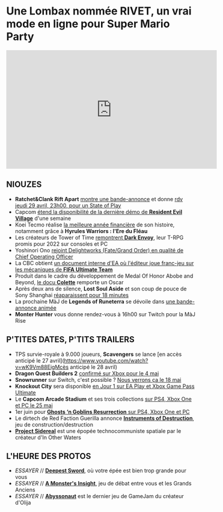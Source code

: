 # Une Lombax nommée RIVET, un vrai mode en ligne pour Super Mario Party

<iframe width="560" height="315" src="https://www.youtube.com/embed/B5cfI9YSCIA" frameborder="0" allow="accelerometer; autoplay; clipboard-write; encrypted-media; gyroscope; picture-in-picture" allowfullscreen></iframe> 

## NIOUZES

- **Ratchet&Clank Rift Apart** [montre une bande-annonce](https://www.youtube.com/watch?v=Cxcawhlk3Zg) et donne [rdv jeudi 29 avril, 23h00, pour un State of Play](https://www.gamekult.com/actualite/ratchet-clank-rift-apart-une-nouvelle-bande-annonce-avant-un-state-of-play-jeudi-soir-3050838387.html)
- Capcom [étend la disponibilité de la dernière démo de **Resident Evil Village**](https://www.gamekult.com/actualite/la-demo-jouable-de-resident-evil-village-sera-finalement-disponible-une-grosse-semaine-3050838401.html) d'une semaine
- Koei Tecmo réalise [la meilleure année financière](https://www.gamekult.com/actualite/koei-tecmo-boucle-la-meilleure-annee-de-son-histoire-3050838375.html) de son histoire, notamment grâce à **Hyrules Warriors : l'Ere du Fléau**
- Les créateurs de Tower of Time [remontrent **Dark Envoy**](https://www.pcgamesn.com/dark-envoy/gameplay-trailer), leur T-RPG promis pour 2022 sur consoles et PC
- Yoshinori Ono [rejoint Delightworks (Fate/Grand Order) en qualité de Chief Operating Officer](https://www.gematsu.com/2021/04/yoshinori-ono-appointed-president-and-coo-of-delightworks)
- La CBC obtient [un document interne d'EA où l'éditeur joue franc-jeu sur les mécaniques de **FIFA Ultimate Team**](https://www.cbc.ca/news/gopublic/fifa21-loot-boxes-electronic-arts-1.5996912)
- Produit dans le cadre du développement de Medal Of Honor Abobe and Beyond, [le docu **Colette**](https://www.theguardian.com/world/ng-interactive/2020/nov/18/colette-a-former-french-resistance-member-confronts-a-family-tragedy-75-years-later) remporte un Oscar
- Après deux ans de silence, **Lost Soul Aside** et son coup de pouce de Sony Shanghai [réaparaissent pour 18 minutes](https://www.youtube.com/watch?v=FJqWnhbZwi4)
- La prochaine MàJ de **Legends of Runeterra** se dévoile dans [une bande-annonce animée](https://www.youtube.com/watch?v=xKarEOxXa3s)
- **Monter Hunter** vous donne rendez-vous à 16h00 sur Twitch pour la MàJ Rise

## P'TITES DATES, P'TITS TRAILERS

- TPS survie-royale à 9.000 joueurs, **Scavengers** se lance [en accès anticipé le 27 avril](https://www.youtube.com/watch?v=wK9Vm88EigMcès anticipé le 28 avril)
- **Dragon Quest Builders 2** [confirmé sur Xbox pour le 4 mai](https://news.xbox.com/en-us/2021/04/26/dragon-quest-builders-2-xbox-game-pass-may-4/)
- **Snowrunner** sur Switch, c'est possible ? [Nous verrons ça le 18 mai](https://www.youtube.com/watch?v=lUBr4KYGX1M&t=27s)
- **Knockout City** sera disponible [en Jour 1 sur EA Play et Xbox Game Pass Ultimate](https://www.gamesindustry.biz/articles/2021-04-27-knockout-city-will-be-available-on-xbox-game-pass-ea-play-at-launch)
- Le **Capcom Arcade Stadium** et ses trois collections [sur PS4, Xbox One et PC le 25 mai](https://www.gamekult.com/actualite/capcom-arcade-stadium-le-25-mai-sur-ps4-xbox-one-et-pc-3050838363.html)
- 1er juin pour [**Ghosts ‘n Goblins Resurrection** sur PS4, Xbox One et PC](https://www.allgamesdelta.net/2021/04/ghosts-n-goblins-resurrection-for-ps4.html)
- Le dirtech de Red Faction Guerilla annonce [**Instruments of Destruction**](https://www.youtube.com/watch?v=2LoINca2HL0&t=45s), jeu de construction/destruction
- [**Project Sidereal**](https://www.youtube.com/watch?v=lJqbZSDOBE8) est une épopée technocommuniste spatiale par le créateur d'In Other Waters

## L'HEURE DES PROTOS

- *ESSAYER* // [**Deepest Sword**](https://cosmicadventuresquad.itch.io/deepest-sword), où votre épée est bien trop grande pour vous
- *ESSAYER* // [**A Monster's Insight**](https://arkicade.itch.io/a-monsters-insight), jeu de débat entre vous et les Grands Anciens
- *ESSAYER* // [**Abyssonaut**](https://thomasolsson.itch.io/abyssonaut) est le dernier jeu de GameJam du créateur d'Olija
